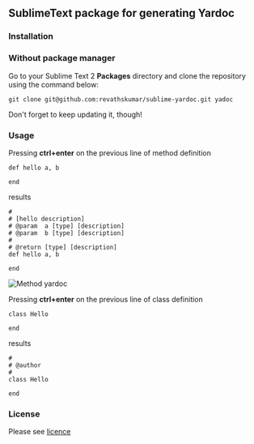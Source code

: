 ## SublimeText package for generating Yardoc

### Installation

### Without package manager

Go to your Sublime Text 2 **Packages** directory and clone the repository using the command below:

    git clone git@github.com:revathskumar/sublime-yardoc.git yadoc

Don't forget to keep updating it, though!

### Usage

Pressing **ctrl+enter** on the previous line of method definition

    def hello a, b

    end

results

    #
    # [hello description]
    # @param  a [type] [description]
    # @param  b [type] [description]
    #
    # @return [type] [description]
    def hello a, b

    end

![Method yardoc](https://lh6.googleusercontent.com/-C9V-e0vzDq0/UERyoS0I4oI/AAAAAAAAG48/M2cptkMfmgA/s458/123.gif)

Pressing **ctrl+enter** on the previous line of class definition

    class Hello

    end

results

    #
    # @author
    #
    class Hello

    end

### License

Please see [licence](http://github.com/revathskumar/sublime-yardoc/blob/master/LICENSE)